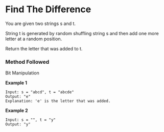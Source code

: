 
# Find The Difference

You are given two strings s and t.

String t is generated by random shuffling string s and then add one more letter at a random position.

Return the letter that was added to t.

### Method Followed
Bit Manipulation

**Example 1**
```
Input: s = "abcd", t = "abcde"
Output: "e"
Explanation: 'e' is the letter that was added.
```
**Example 2**
```
Input: s = "", t = "y"
Output: "y"
```
